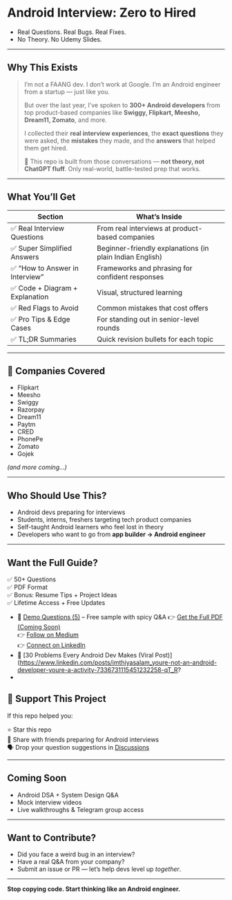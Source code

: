 

# Android Interview: Zero to Hired


-  Real Questions.  Real Bugs.  Real Fixes.
-  No Theory. No Udemy Slides.

---

##  Why This Exists
> I’m not a FAANG dev. I don’t work at Google.
> I’m an Android engineer from a startup — just like you.
>
> But over the last year, I’ve spoken to **300+ Android developers** from top product-based companies like **Swiggy, Flipkart, Meesho, Dream11, Zomato**, and more.
>
> I collected their **real interview experiences**, the **exact questions** they were asked, the **mistakes** they made, and the **answers** that helped them get hired.
>
> 📁 This repo is built from those conversations — **not theory, not ChatGPT fluff**. Only real-world, battle-tested prep that works.

---


##  What You’ll Get

|  Section |  What’s Inside |
|------------|------------------|
| ✅ Real Interview Questions | From real interviews at product-based companies |
| ✅ Super Simplified Answers | Beginner-friendly explanations (in plain Indian English) |
| ✅ “How to Answer in Interview” | Frameworks and phrasing for confident responses |
| ✅ Code + Diagram + Explanation | Visual, structured learning |
| ✅ Red Flags to Avoid | Common mistakes that cost offers |
| ✅ Pro Tips & Edge Cases | For standing out in senior-level rounds |
| ✅ TL;DR Summaries | Quick revision bullets for each topic |

---

## 🏢 Companies Covered

- Flipkart  
- Meesho  
- Swiggy  
- Razorpay  
- Dream11  
- Paytm  
- CRED  
- PhonePe  
- Zomato  
- Gojek  

*(and more coming...)*

---

##  Who Should Use This?

- Android devs preparing for interviews  
- Students, interns, freshers targeting tech product companies  
- Self-taught Android learners who feel lost in theory  
- Developers who want to go from **app builder → Android engineer**

---

##  Want the Full Guide?

✅ 50+ Questions  
✅ PDF Format  
✅ Bonus: Resume Tips + Project Ideas  
✅ Lifetime Access + Free Updates


* 📄 [Demo Questions (5)](./demo/) – Free sample with spicy Q\&A
👉 [Get the Full PDF (Coming Soon)](https://medium.com/@developerimthiyas)  
👉 [Follow on Medium](https://medium.com/@developerimthiyas)  
👉 [Connect on LinkedIn](https://www.linkedin.com/in/imthiyasalam)
* 🔗 [30 Problems Every Android Dev Makes (Viral Post)](https://www.linkedin.com/posts/imthiyasalam_youre-not-an-android-developer-youre-a-activity-7336731115451232258-qT_R?
* 


## 🤝 Support This Project

If this repo helped you:

⭐ Star this repo  
🔁 Share with friends preparing for Android interviews  
🗣️ Drop your question suggestions in [Discussions](https://github.com/YOUR_USERNAME/android-interview-zero-to-hired/discussions)

---


##  Coming Soon

- Android DSA + System Design Q&A  
- Mock interview videos  
- Live walkthroughs & Telegram group access  

---



##  Want to Contribute?

- Did you face a weird bug in an interview?
- Have a real Q\&A from your company?
- Submit an issue or PR — let’s help devs level up *together*.


---

**Stop copying code. Start thinking like an Android engineer.**
